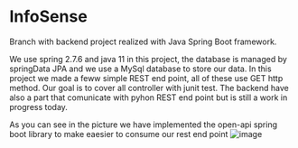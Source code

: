 # InfoSense
Branch with backend project realized with Java Spring Boot framework.

We use spring 2.7.6 and java 11 in this project, the database is managed by springData JPA and we use a MySql database to store our data.
In this project we made a feww simple REST end point, all of these use GET http method.
Our goal is to cover all controller with junit test.
The backend have also a part that comunicate with pyhon REST end point but is still a work in progress today.

As you can see in the picture we have implemented the open-api spring boot library to make eaesier to consume our rest end point
![image](https://user-images.githubusercontent.com/100279349/211349908-6f34956c-0b42-406f-a380-5083c4ce63d1.png)


